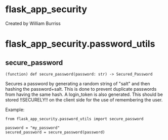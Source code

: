 # flask_app_security

Created by William Burriss


# flask_app_security.password_utils

## secure_password

```
(function) def secure_password(password: str) -> Secured_Password
```

Secures a password by generating a random string of "salt"
and then hashing the password+salt. This is done to prevent
duplicate passwords from having the same hash. A login_token
is also generated. This should be stored !!SECURELY!! on the
client side for the use of remembering the user. 

Example:
```
from flask_app_security.password_utils import secure_password

password = "my_password"
secured_password = secure_password(password)
```